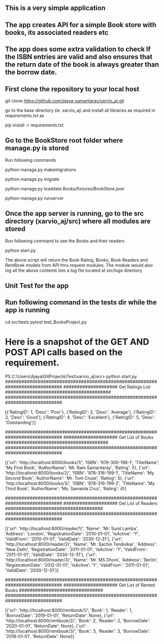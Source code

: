 ## This is a very simple application
## The app creates API for a simple Book store with books, its associated readers etc
## The app does some extra validation to check If the ISBN entries are valid and also ensures that the return date of the book is always greater than the borrow date.


## First clone the repository to your local host
git clone https://github.com/ajaya-samantaray/xarvio_aj.git

go to the base directory (ie. xarvio_aj) and install all libraries as required in requirements.txt as


pip install -r requirements.txt

## Go to the BookStore root folder where manage.py is stored

Run following commands

python manage.py makemigrations

python manage.py migrate

python manage.py loaddata Books/fixtures/BookStore.json

python manage.py runserver

## Once the app server is running, go to the src directory (xarvio_aj/src) where all modules are stored
Run following command to see the Books and their readers

python start.py

The above script will return the Book Rating, Books, Book Readers and RentBook models
from API thru request modules. The module would also log all the above contents into
a log file located at src/logs directory

## Unit Test for the app
## Run following command in the tests dir while the app is running

cd src/tests
pytest test_BooksProject.py

# Here is a snapshot of the GET AND POST API calls based on the requirement.

PS C:\Users\Ajaya\GitProjects\Test\xarvio_aj\src> python start.py
#############################################################################
#################### Get Ratings List #######################################
#############################################################################

[{'RatingID': 1, 'Desc': 'Poor'}, {'RatingID': 2, 'Desc': 'Average'}, {'RatingID': 3, 'Desc': 'Good'}, {'RatingID': 4, 'Desc': 'Excellent'}, {'RatingID': 5, 'Desc': 'Outstanding'}]


#############################################################################
#################### Get List of Books ######################################
#############################################################################

[{'url': 'http://localhost:8000/books/1/', 'ISBN': '978-300-198-1', 'TitleName': 'My First Book', 'AuthorName': 'Mr. Ram Samantaray', 'Rating': 5}, {'url': 'http://localhost:8000/books/2/', 'ISBN': '978-316-199-1', 'TitleName': 'My Second Book', 'AuthorName': 'Mr. Tom Cruse', 'Rating': 5}, {'url': 'http://localhost:8000/books/3/', 'ISBN': '978-316-199-2', 'TitleName': 'My Third Book', 'AuthorName': 'Ms. Samanta Cruz', 'Rating': 4}]


#############################################################################
#################### Get List of Readers ####################################
#############################################################################

[{'url': 'http://localhost:8000/reader/1/', 'Name': 'Mr. Sunil Lamba', 'Address': 'London', 'RegistrationDate': '2010-01-01', 'IsActive': 'Y', 'ValidFrom': '2010-01-01', 'ValidDate': '2030-12-31'}, {'url': 'http://localhost:8000/reader/2/', 'Name': 'Mr. Sachin Tendulkar', 'Address': 'New Delhi', 'RegistrationDate': '2011-01-01', 'IsActive': 'Y', 'ValidFrom': '2011-01-01', 'ValidDate': '2030-12-31'}, {'url': 'http://localhost:8000/reader/3/', 'Name': 'Mr. MS Dhoni', 'Address': 'Berlin', 'RegistrationDate': '2012-01-01', 'IsActive': 'Y', 'ValidFrom': '2011-01-01', 'ValidDate': '2030-12-31'}]


#############################################################################
#################### Get List of Rented Books ###############################
#############################################################################

[{'url': 'http://localhost:8000/rentbook/1/', 'Book': 1, 'Reader': 1, 'BorrowDate': '2019-01-01', 'ReturnDate': None}, {'url': 'http://localhost:8000/rentbook/2/', 'Book': 2, 'Reader': 2, 'BorrowDate': '2020-01-01', 'ReturnDate': None}, {'url': 'http://localhost:8000/rentbook/3/', 'Book': 3, 'Reader': 3, 'BorrowDate': '2018-01-01', 'ReturnDate': None}]




